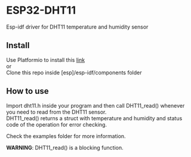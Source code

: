 # ESP32-DHT11
Esp-idf driver for DHT11 temperature and humidity sensor

## Install
Use Platformio to install this [link](https://platformio.org/lib/show/5817/ESP32-DHT11)<br/>
or <br/>
Clone this repo inside [esp]/esp-idf/components folder

## How to use
Import dht11.h inside your program and then call DHT11_read() whenever you need to read from the DHT11 sensor.<br/>
DHT11_read() returns a struct with temperature and humidity and status code of the operation for error checking.<br/>

Check the examples folder for more information.

<b>WARNING</b>: DHT11_read() is a blocking function.
